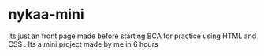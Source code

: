 # nykaa-mini
Its just an front page made before starting BCA for practice using HTML and CSS . Its a mini project made by me in 6 hours
